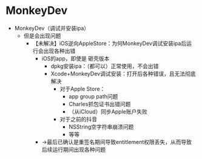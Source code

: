 # MonkeyDev

* MonkeyDev（调试并安装ipa）
  * 但是会出现问题
    * 【未解决】iOS逆向AppleStore：为何MonkeyDev调试安装ipa后运行会出现各种出错
      * iOS的app，即使是 砸壳版本
        * dpkg安装ipa：（都可以）正常使用，不会出错
        * Xcode+MonkeyDev调试安装：打开后各种错误，且无法彻底解决
          * 对于Apple Store：
            * app group path问题
            * Charles抓包证书出错问题
            * （从iCloud）同步Apple账户失败
          * 对于之前的抖音
            * NSString空字符串崩溃问题
            * 等等
      * ->最后已确认是重签名期间导致entitlement权限丢失，从而导致后续运行期间出现各种问题
